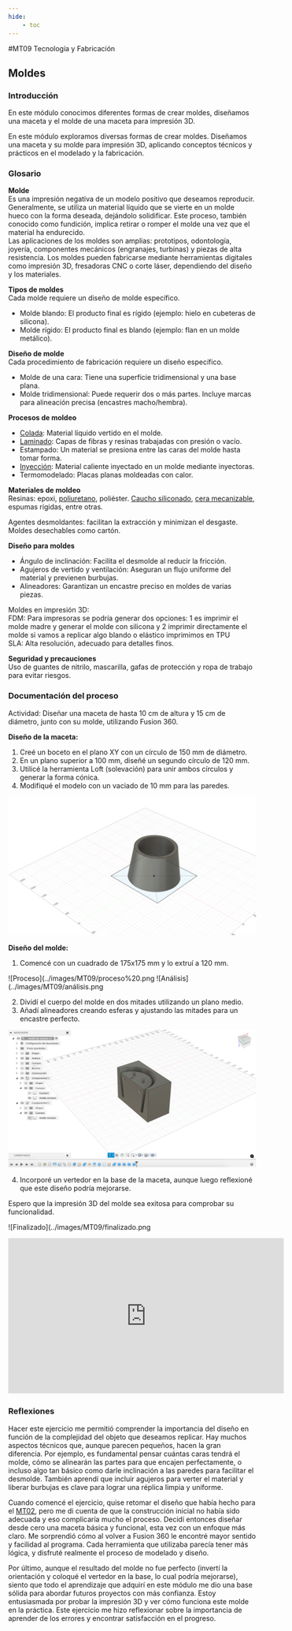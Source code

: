 ```yaml
---
hide:
    - toc
---
```


#MT09 Tecnología y Fabricación 

## **Moldes**

### **Introducción**

En este módulo conocimos diferentes formas de crear moldes, diseñamos una maceta y el molde de una maceta para impresión 3D. 

En este módulo exploramos diversas formas de crear moldes. Diseñamos una maceta y su molde para impresión 3D, aplicando conceptos técnicos y prácticos en el modelado y la fabricación.

### **Glosario**

**Molde** <br>
Es una impresión negativa de un modelo positivo que deseamos reproducir. Generalmente, se utiliza un material líquido que se vierte en un molde hueco con la forma deseada, dejándolo solidificar. Este proceso, también conocido como fundición, implica retirar o romper el molde una vez que el material ha endurecido.<br>
Las aplicaciones de los moldes son amplias: prototipos, odontología, joyería, componentes mecánicos (engranajes, turbinas) y piezas de alta resistencia. Los moldes pueden fabricarse mediante herramientas digitales como impresión 3D, fresadoras CNC o corte láser, dependiendo del diseño y los materiales.

**Tipos de moldes** <br>
Cada molde requiere un diseño de molde específico. <br>
- Molde blando: El producto final es rígido (ejemplo: hielo en cubeteras de silicona). <br>
- Molde rígido: El producto final es blando (ejemplo: flan en un molde metálico). <br>

**Diseño de molde** <br>
Cada procedimiento de fabricación requiere un diseño específico. <br>
- Molde de una cara: Tiene una superficie tridimensional y una base plana. <br>
- Molde tridimensional: Puede requerir dos o más partes. Incluye marcas para alineación precisa (encastres macho/hembra).

**Procesos de moldeo** <br>
- [Colada](https://www.youtube.com/watch?v=3Afzt0DqqlY): Material líquido vertido en el molde. <br>
- [Laminado](https://www.youtube.com/watch?v=cj26c3V54SQ): Capas de fibras y resinas trabajadas con presión o vacío. <br>
- Estampado: Un material se presiona entre las caras del molde hasta tomar forma. <br>
- [Inyección](https://www.youtube.com/watch?v=LrmMfAhMJwo&t=347s): Material caliente inyectado en un molde mediante inyectoras. <br>
- Termomodelado: Placas planas moldeadas con calor.

**Materiales de moldeo** <br>
Resinas: epoxi, [poliuretano](https://www.youtube.com/watch?v=OuE3b1ra7VQ), poliéster.
[Caucho siliconado](https://www.youtube.com/watch?v=tQ8GrtDTggE), [cera mecanizable](https://www.youtube.com/watch?v=iO9pw_tLYBs), espumas rígidas, entre otras. 

Agentes desmoldantes: facilitan la extracción y minimizan el desgaste. <br>
Moldes desechables como cartón. 

**Diseño para moldes** <br>
- Ángulo de inclinación: Facilita el desmolde al reducir la fricción. <br>
- Agujeros de vertido y ventilación: Aseguran un flujo uniforme del material y previenen burbujas. <br>
- Alineadores: Garantizan un encastre preciso en moldes de varias piezas.

Moldes en impresión 3D: <br>
FDM: Para impresoras se podría generar dos opciones: 1 es imprimir el molde madre y generar el molde con silicona y 2 imprimir directamente el molde si vamos a replicar algo blando o elástico imprimimos en TPU <br>
SLA: Alta resolución, adecuado para detalles finos. <br>

**Seguridad y precauciones** <br>
Uso de guantes de nitrilo, mascarilla, gafas de protección y ropa de trabajo para evitar riesgos.



### **Documentación del proceso**

Actividad: Diseñar una maceta de hasta 10 cm de altura y 15 cm de diámetro, junto con su molde, utilizando Fusion 360.

**Diseño de la maceta:**

1. Creé un boceto en el plano XY con un círculo de 150 mm de diámetro. <br>
2. En un plano superior a 100 mm, diseñé un segundo círculo de 120 mm. <br>
3. Utilicé la herramienta Loft (solevación) para unir ambos círculos y generar la forma cónica. <br>
4. Modifiqué el modelo con un vaciado de 10 mm para las paredes. <br>

![Maceta](../images/MT09/maceta.png)

**Diseño del molde:**

1. Comencé con un cuadrado de 175x175 mm y lo extruí a 120 mm. <br>

![Proceso](../images/MT09/proceso%20.png
![Análisis](../images/MT09/análisis.png

2. Dividí el cuerpo del molde en dos mitades utilizando un plano medio. <br>
3. Añadí alineadores creando esferas y ajustando las mitades para un encastre perfecto. <br>

![Alineadores](../images/MT09/alineadores.png)

4. Incorporé un vertedor en la base de la maceta, aunque luego reflexioné que este diseño podría mejorarse. <br>

Espero que la impresión 3D del molde sea exitosa para comprobar su funcionalidad. 

![Finalizado](../images/MT09/finalizado.png

<iframe width="560" height="315" src="https://www.youtube.com/embed/Puco9ro8Qwo?si=h75_PzRAsoUUO4AQ" title="YouTube video player" frameborder="0" allow="accelerometer; autoplay; clipboard-write; encrypted-media; gyroscope; picture-in-picture; web-share" referrerpolicy="strict-origin-when-cross-origin" allowfullscreen></iframe>


### **Reflexiones**

Hacer este ejercicio me permitió comprender la importancia del diseño en función de la complejidad del objeto que deseamos replicar. Hay muchos aspectos técnicos que, aunque parecen pequeños, hacen la gran diferencia. Por ejemplo, es fundamental pensar cuántas caras tendrá el molde, cómo se alinearán las partes para que encajen perfectamente, o incluso algo tan básico como darle inclinación a las paredes para facilitar el desmolde. También aprendí que incluir agujeros para verter el material y liberar burbujas es clave para lograr una réplica limpia y uniforme.

Cuando comencé el ejercicio, quise retomar el diseño que había hecho para el [MT02](https://bitacoralu.github.io/lucia_rossi/tecnicos/mt02/), pero me di cuenta de que la construcción inicial no había sido adecuada y eso complicaría mucho el proceso. Decidí entonces diseñar desde cero una maceta básica y funcional, esta vez con un enfoque más claro. Me sorprendió cómo al volver a Fusion 360 le encontré mayor sentido y facilidad al programa. Cada herramienta que utilizaba parecía tener más lógica, y disfruté realmente el proceso de modelado y diseño.

Por último, aunque el resultado del molde no fue perfecto (invertí la orientación y coloqué el vertedor en la base, lo cual podría mejorarse), siento que todo el aprendizaje que adquirí en este módulo me dio una base sólida para abordar futuros proyectos con más confianza. Estoy entusiasmada por probar la impresión 3D y ver cómo funciona este molde en la práctica. Este ejercicio me hizo reflexionar sobre la importancia de aprender de los errores y encontrar satisfacción en el progreso.

